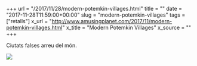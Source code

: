 +++
url = "/2017/11/28/modern-potemkin-villages.html"
title = ""
date = "2017-11-28T11:59:00+00:00"
slug = "modern-potemkin-villages"
tags = ["retalls"]
x_url = "http://www.amusingplanet.com/2017/11/modern-potemkin-villages.html"
x_title = "Modern Potemkin Villages"
x_source = ""
+++


Ciutats falses arreu del món.

<img src="https://lh3.googleusercontent.com/-tnXRG5PBqvg/Whw2h7ys0sI/AAAAAAABUek/iGl1sC-2Tm0WDQmlIAcQ066scR3CuHXogCHMYCw/gregor-sailer-potemkin-village-32?imgmax=1600" />
